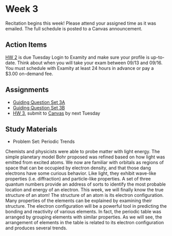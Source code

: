 # Week 3

Recitation begins this week!  Please attend your assigned time as it was emailed.  The full schedule is posted to a Canvas announcement.


## Action Items
[HW 2](https://genchem.science.psu.edu/homework-2-houck) is due Tuesday
Login to Examity and make sure your profile is up-to-date.
Think about when you will take your exam between 09/13 and 09/16.  You must schedule with Examity at least 24 hours in advance or pay a $3.00 on-demand fee.


## Assignments
 
- [Guiding Question Set 3A](https://psu.instructure.com/courses/1866869/assignments/9387704) 
- [Guiding Question Set 3B](https://psu.instructure.com/courses/1866869/assignments/9387699)
- [HW 3](https://genchem.science.psu.edu/homework-3-houck), submit to [Canvas](https://psu.instructure.com/courses/1866869/modules) by next Tuesday

## Study Materials
- Problem Set: Periodic Trends


Chemists and physicists were able to probe matter with light energy.  The simple planetary model Bohr proposed was refined based on how light was emitted from excited atoms.  We now are familiar with orbitals as regions of space that can be occupied by electron density, and that those dang electrons have some curious behavior. Like light, they exhibit wave-like properties (i.e. diffraction) and particle-like properties.   A set of three quantum numbers provide an address of sorts to identify the most probable location and energy of an electron.
This week, we will finally know the true structure of an atom!  The structure of an atom is its electron configuration.  Many properties of the elements can be explained by examining their structure.  The electron configuration will be a powerful tool in predicting the bonding and reactivity of various elements.
In fact, the periodic table was arranged by grouping elements with similar properties.  As we will see, the arrangement of elements in the table is related to its electron configuration and produces several trends.

